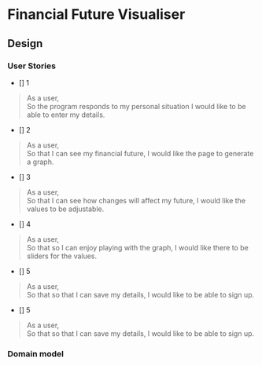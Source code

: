 # Financial Future Visualiser

## Design

### User Stories

- [] 1

> As a user,  
> So the program responds to my personal situation
> I would like to be able to enter my details.

- [] 2

> As a user,  
> So that I can see my financial future,
> I would like the page to generate a graph.

- [] 3

> As a user,  
> So that I can see how changes will affect my future,
> I would like the values to be adjustable.

- [] 4

> As a user,  
> So that so I can enjoy playing with the graph,
> I would like there to be sliders for the values.

- [] 5

> As a user,  
> So that so that I can save my details,
> I would like to be able to sign up.

- [] 5

> As a user,  
> So that so that I can save my details,
> I would like to be able to sign up.

### Domain model



